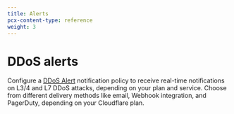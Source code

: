 ```yaml
---
title: Alerts
pcx-content-type: reference
weight: 3
---
```


# DDoS alerts

Configure a [DDoS Alert](https://support.cloudflare.com/hc/articles/360053216191) notification policy to receive real-time notifications on L3/4 and L7 DDoS attacks, depending on your plan and service. Choose from different delivery methods like email, Webhook integration, and PagerDuty, depending on your Cloudflare plan.
